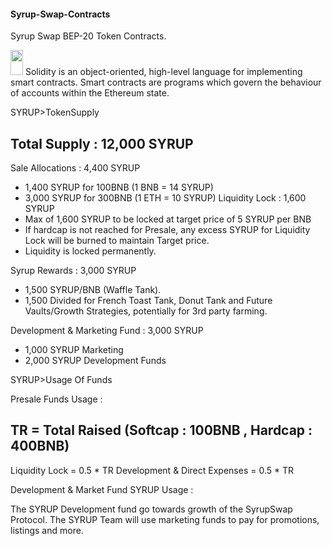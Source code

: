 #### Syrup-Swap-Contracts
Syrup Swap BEP-20 Token Contracts.

<img src="https://docs.soliditylang.org/en/v0.7.4/_images/logo.svg" width="20" height="40" /> Solidity is an object-oriented, high-level language for implementing smart contracts. Smart contracts are programs which govern the behaviour of accounts within the Ethereum state.

SYRUP>TokenSupply

Total Supply : 12,000 SYRUP
----------------------------------

Sale Allocations : 4,400 SYRUP
  - 1,400 SYRUP for 100BNB (1 BNB = 14 SYRUP)
  - 3,000 SYRUP for 300BNB (1 ETH = 10 SYRUP)
Liquidity Lock : 1,600 SYRUP 
  - Max of 1,600 SYRUP to be locked at target price of 5 SYRUP per BNB
  - If hardcap is not reached for Presale, any excess SYRUP for Liquidity Lock will be burned to maintain Target price.
  - Liquidity is locked permanently.

Syrup Rewards : 3,000 SYRUP
  - 1,500 SYRUP/BNB (Waffle Tank). 
  - 1,500 Divided for French Toast Tank, Donut Tank and 
  Future Vaults/Growth Strategies, potentially for 3rd party farming.
     

Development & Marketing Fund : 3,000 SYRUP
 - 1,000 SYRUP Marketing
 - 2,000 SYRUP Development Funds

SYRUP>Usage Of Funds

Presale Funds Usage : 

TR = Total Raised (Softcap : 100BNB , Hardcap : 400BNB)
----------------------------------
Liquidity Lock = 0.5 * TR
Development &  Direct Expenses =  0.5 * TR


Development & Market Fund SYRUP Usage : 

The SYRUP Development fund go towards growth of the SyrupSwap Protocol.
The SYRUP Team will use marketing funds to pay for promotions, listings and more.

